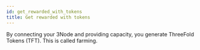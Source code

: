 ```yaml
---
id: get_rewarded_with_tokens
title: Get rewarded with tokens
---
```


By connecting your 3Node and providing capacity, you generate ThreeFold Tokens (TFT). This is called farming.
